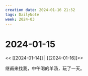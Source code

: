 ```yaml
---
creation date: 2024-01-16 21:52
tags: DailyNote
week: 2024-03
---
```


# 2024-01-15

<< [[2024-01-14]] | [[2024-01-16]]>>

继甫来找我，中午喝的羊汤，玩了一天。